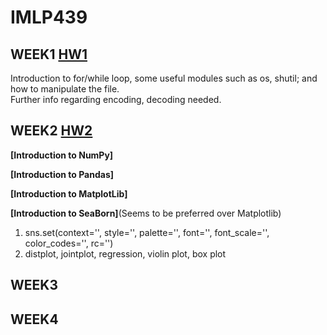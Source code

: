 # IMLP439

## WEEK1 [HW1](https://github.com/TonyDai702/IMLP439/tree/d2b1d69aedbe59d3bcc1b9d0a7b394d7f8631a1b/Unit01)   
Introduction to for/while loop, some useful modules such as os, shutil; and how to manipulate the file.  
Further info regarding encoding, decoding needed.  

## WEEK2 [HW2](https://github.com/TonyDai702/IMLP439/tree/88f9870e9a7c92630a70892c48519787205c332f/Unit02)   
**[Introduction to NumPy]**  
  
**[Introduction to Pandas]**  
    
**[Introduction to MatplotLib]**  
      
**[Introduction to SeaBorn]**(Seems to be preferred over Matplotlib)       
1. sns.set(context='', style='', palette='', font='', font_scale='', color_codes='', rc='')  
2. distplot, jointplot, regression, violin plot, box plot  

## WEEK3
  
## WEEK4
